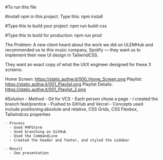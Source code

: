 #To run this file

#install npm in this project.  Type this: npm install

#Type this to build your project:  npm run build-css

#Type this to build for production: npm run prod

The Problem:
A new client heard about the work we did on ULEMHub and recommended us to this music company, Spotify — they want us to implement their new UI design in TailwindCSS.

They want an exact copy of what the UI/X engineer designed for these 3 screens:

Home Screen: https://static.authw.it/000_Home_Screen.png
Playlist: https://static.authw.it/001_Playlist.png
Playlist Details: https://static.authw.it/001_Playlist_2.png

#Solution
    - Method
      - Git for VCS
      - Each person chose a page
      - I created the branch feat/prentice
      - Pushed to GitHub and Vercel
      - Concepts used include positioning:absolute and relative, CSS 
Grids, CSS Flexbox, Tailwindcss properties

    - Process
      - Used PHPStorm
      - Used branching on GitHub
      - Used the CommandLine
      - Created the header and footer, and styled the sidebar

    - Result
      - See presentation